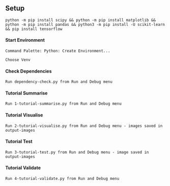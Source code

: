 ## Setup

```
python -m pip install scipy && python -m pip install matplotlib && python -m pip install pandas && python3 -m pip install -U scikit-learn && pip install tensorflow
```

#### Start Environment

```
Command Palette: Python: Create Environment...

Choose Venv
```

#### Check Dependencies
```
Run dependency-check.py from Run and Debug menu
```

#### Tutorial Summarise
```
Run 1-tutorial-summarise.py from Run and Debug menu
```

#### Tutorial Visualise
```
Run 2-tutorial-visualise.py from Run and Debug menu - images saved in output-images
```

#### Tutorial Test
```
Run 3-tutorial-test.py from Run and Debug menu - image saved in output-images
```

#### Tutorial Validate
```
Run 4-tutorial-validate.py from Run and Debug menu
```